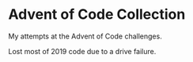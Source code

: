 # Advent of Code Collection
My attempts at the Advent of Code challenges.

Lost most of 2019 code due to a drive failure.